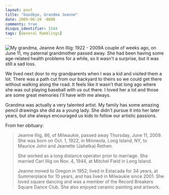 ```yaml
---
layout: post
title: "Goodbye, Grandma Jeanne"
date: 2009-06-28 -0800
comments: true
disqus_identifier: 1544
tags: [General Ramblings]
---
```

![My grandma, Jeanne Ann Illig: 1922 -
2009](https://hyqi8g.blu.livefilestore.com/y2pXh0tX9Zz-QqkNZGbVQhMv0gMpVezZ2_cUSFCMygQYV4pij2Wd3JC33T5G0RUsx5PeWV7GGdJOsp_of1dZl78Otpdztgjem6uRGS0yVnCTNA/20090628grandmajeanne.jpg?psid=1)A
couple of weeks ago, on June 11, my paternal grandmother passed away.
She had been having some age-related health problems for a while, so it
wasn't a surprise, but it was still a sad loss.

We lived next door to my grandparents when I was a kid and visited them
a lot. There was a path cut from our backyard to theirs so we could get
there without walking along the road. It feels like it wasn't that long
ago where she was out playing baseball with us out there. I loved her a
lot and those are some great memories I'll have with me always.

Grandma was actually a very talented artist. My family has some amazing
pencil drawings she did as a young lady. She didn't pursue it into her
later years, but she always encouraged us kids to follow our artistic
passions.

From her obituary:

> Jeanne Illig, 86, of Milwaukie, passed away Thursday, June 11, 2009.
> She was born on Oct. 1, 1922, in Minneola, Long Island, NY, to Maurice
> John and Jeanette (Jahelka) Rethen.
>
> She worked as a long distance operator prior to marriage. She married
> Carl Illig on Nov. 4, 1944, at Mitchel Field in Long Island.
>
> Jeanne moved to Oregon in 1952; lived in Estacada for 34 years, at
> Summerplace for 10 years, and has lived in Milwaukie since 2001. She
> loved square dancing and was a member of the Record Breakers Square
> Dance Club. She also enjoyed ceramic painting and artwork.

